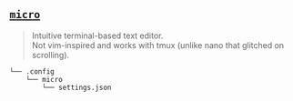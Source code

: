 ## [`micro`](https://github.com/zyedidia/micro)

> Intuitive terminal-based text editor.  
> Not vim-inspired and works with tmux (unlike nano that glitched on scrolling).


<!--- Tree block autogenerated by /docgen.py -->
    └── .config
        └── micro
            └── settings.json


